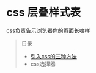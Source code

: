 # css 层叠样式表
css负责告示浏览器你的页面长啥样

>目录
>- [引入css的三种方法](%E5%BC%95%E5%85%A5css%E7%9A%84%E4%B8%89%E7%A7%8D%E6%96%B9%E6%B3%95.md)
>- css选择器